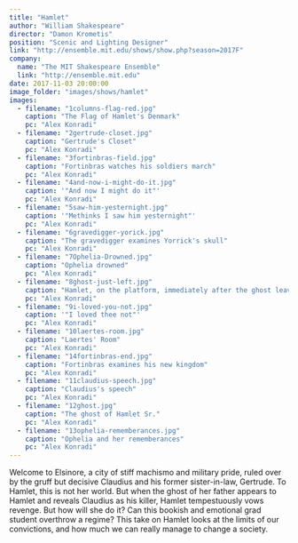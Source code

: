 ```yaml
---
title: "Hamlet"
author: "William Shakespeare"
director: "Damon Krometis"
position: "Scenic and Lighting Designer"
link: "http://ensemble.mit.edu/shows/show.php?season=2017F"
company:
  name: "The MIT Shakespeare Ensemble"
  link: "http://ensemble.mit.edu"
date: 2017-11-03 20:00:00
image_folder: "images/shows/hamlet"
images:
  - filename: "1columns-flag-red.jpg"
    caption: "The Flag of Hamlet's Denmark"
    pc: "Alex Konradi"
  - filename: "2gertrude-closet.jpg"
    caption: "Gertrude's Closet"
    pc: "Alex Konradi"
  - filename: "3fortinbras-field.jpg"
    caption: "Fortinbras watches his soldiers march"
    pc: "Alex Konradi"
  - filename: "4and-now-i-might-do-it.jpg"
    caption: '"And now I might do it"'
    pc: "Alex Konradi"
  - filename: "5saw-him-yesternight.jpg"
    caption: '"Methinks I saw him yesternight"'
    pc: "Alex Konradi"
  - filename: "6gravedigger-yorick.jpg"
    caption: "The gravedigger examines Yorrick's skull"
    pc: "Alex Konradi"
  - filename: "7Ophelia-Drowned.jpg"
    caption: "Ophelia drowned"
    pc: "Alex Konradi"
  - filename: "8ghost-just-left.jpg"
    caption: "Hamlet, on the platform, immediately after the ghost leaves"
    pc: "Alex Konradi"
  - filename: "9i-loved-you-not.jpg"
    caption: '"I loved thee not"'
    pc: "Alex Konradi"
  - filename: "10laertes-room.jpg"
    caption: "Laertes' Room"
    pc: "Alex Konradi"
  - filename: "14fortinbras-end.jpg"
    caption: "Fortinbras examines his new kingdom"
    pc: "Alex Konradi"
  - filename: "11claudius-speech.jpg"
    caption: "Claudius's speech"
    pc: "Alex Konradi"
  - filename: "12ghost.jpg"
    caption: "The ghost of Hamlet Sr."
    pc: "Alex Konradi"
  - filename: "13ophelia-rememberances.jpg"
    caption: "Ophelia and her rememberances"
    pc: "Alex Konradi"
---
```





Welcome to Elsinore, a city of stiff machismo and military pride, ruled over by the gruff but decisive Claudius and his former sister-in-law, Gertrude. To Hamlet, this is not her world. But when the ghost of her father appears to Hamlet and reveals Claudius as his killer, Hamlet tempestuously vows revenge. But how will she do it? Can this bookish and emotional grad student overthrow a regime? This take on Hamlet looks at the limits of our convictions, and how much we can really manage to change a society.


